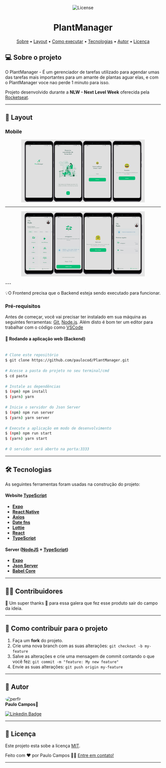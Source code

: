 
<p align="center">
   <img alt="License" src="https://img.shields.io/badge/license-MIT-brightgreen">
<h1 align="center">
PlantManager
</h1>

<p align="center">
 <a href="#-sobre-o-projeto">Sobre</a> •
 <a href="#-layout">Layout</a> • 
 <a href="#-como-executar-o-projeto">Como executar</a> • 
 <a href="#-tecnologias">Tecnologias</a> • 
 <a href="#-autor">Autor</a> • 
 <a href="#user-content--licença">Licença</a>
</p>


## 💻 Sobre o projeto

O PlantManager - É um gerenciador de tarefas utilizado para agendar umas das tarefas mais importantes para um amante de plantas aguar elas, e com o PlantManager voce nao perde 1 minuto para isso.

Projeto desenvolvido durante a **NLW - Next Level Week** oferecida pela [Rocketseat](https://blog.rocketseat.com.br/primeira-next-level-week/).


---

## 🎨 Layout

### Mobile

<p align="center" style="display: flex; align-items: flex-start; justify-content: center;">
  <img alt="PlantManager" title="PlantManager" src="./.github/logo1.png" width="400px">
  <hr>
  </p>
  <p align="center" style="display: flex; align-items: flex-start; justify-content: center;">
  <img alt="PlantManager" title="PlantManager" src="./.github/logo2.png" width="400px">
  </p>
---

💡O Frontend precisa que o Backend esteja sendo executado para funcionar.

### Pré-requisitos

Antes de começar, você vai precisar ter instalado em sua máquina as seguintes ferramentas:
[Git](https://git-scm.com), [Node.js](https://nodejs.org/en/). 
Além disto é bom ter um editor para trabalhar com o código como [VSCode](https://code.visualstudio.com/)
#### 🧭 Rodando a aplicação web (Backend)

```bash

# Clone este repositório
$ git clone https://github.com/paulocod/PlantManager.git

# Acesse a pasta do projeto no seu terminal/cmd
$ cd pasta

# Instale as dependências
$ (npm) npm install 
$ (yarn) yarn

# Inicie o servidor do Json Server
$ (npm) npm run server
$ (yarn) yarn server

# Execute a aplicação em modo de desenvolvimento
$ (npm) npm run start
$ (yarn) yarn start

# O servidor será aberto na porta:3333

```

---

## 🛠 Tecnologias

As seguintes ferramentas foram usadas na construção do projeto:

#### **Website**  [TypeScript](https://www.typescriptlang.org/)
-   **[Expo](https://expo.io/)**
-   **[React Native](https://reactnative.dev/)**
-   **[Axios](https://react-leaflet.js.org/en/https://github.com/axios/axios)**
-   **[Date fns](https://date-fns.org/)**
-   **[Lottie](https://airbnb.design/lottie/)**
-   **[React](https://pt-br.reactjs.org/)**
-   **[TypeScript](https://www.typescriptlang.org/)**

#### **Server**  ([NodeJS](https://nodejs.org/en/)  +  [TypeScript](https://www.typescriptlang.org/))

-   **[Expo](https://expo.io/)**
-   **[Json Server](https://www.npmjs.com/package/json-server)**
-   **[Babel Core](https://babeljs.io/)**

---

## 👨‍💻 Contribuidores

💜 Um super thanks 👏 para essa galera que fez esse produto sair do campo da ideia.

---

## 💪 Como contribuir para o projeto

1. Faça um **fork** do projeto.
2. Crie uma nova branch com as suas alterações: `git checkout -b my-feature`
3. Salve as alterações e crie uma mensagem de commit contando o que você fez: `git commit -m "feature: My new feature"`
4. Envie as suas alterações: `git push origin my-feature`

---

## 🦸 Autor
 <img style="border-radius: 50%;" src="https://avatars.githubusercontent.com/u/53629713?v=4" width="100px;" alt="perfil"/>
 <br />
 <b>Paulo Campos🚀</b>
 <br />

[![Linkedin Badge](https://img.shields.io/badge/-Paulo-blue?style=flat-square&logo=Linkedin&logoColor=white&link=https://www.linkedin.com/in/paulovcampos/)](https://www.linkedin.com/in/paulovcampos/)

---

## 📝 Licença

Este projeto esta sobe a licença [MIT](./LICENSE).

Feito com ❤️ por Paulo Campos 👋🏽 [Entre em contato!](https://www.linkedin.com/in/paulovcampos/)

---